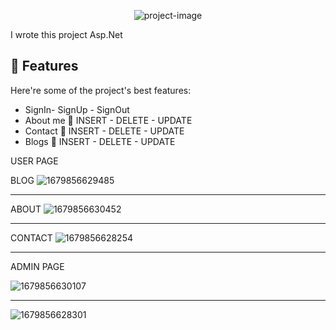 <p align="center"><img src="https://socialify.git.ci/serkanky/FilmBlog/image?name=1&amp;owner=1&amp;theme=Light" alt="project-image"></p>

<p id="description">I wrote this project Asp.Net</p>

  
  
<h2>🧐 Features</h2>

Here're some of the project's best features:

*   SignIn- SignUp - SignOut
*   About me 💫 INSERT - DELETE - UPDATE
*   Contact 💫 INSERT - DELETE - UPDATE
*   Blogs 💫 INSERT - DELETE - UPDATE

USER PAGE

BLOG 
![1679856629485](https://user-images.githubusercontent.com/124188116/228066299-2fff5765-cc1c-472e-9105-66d79a8aebf1.jpg)

---------------------------------------------------------------------------------------------------------------

ABOUT
![1679856630452](https://user-images.githubusercontent.com/124188116/228066440-b6434456-b389-4c53-9393-0c9164efcce6.jpg)

---------------------------------------------------------------------------------------------------------------

CONTACT
![1679856628254](https://user-images.githubusercontent.com/124188116/228066472-0f2069fb-351f-46ca-b1f3-b75bc363277e.jpg)


---------------------------------------------------------------------------------------------------------------

ADMIN PAGE

![1679856630107](https://user-images.githubusercontent.com/124188116/228066619-2f922fe1-df31-40be-a18b-25d68976aeda.jpg)

---------------------------------------------------------------------------------------------------------------

![1679856628301](https://user-images.githubusercontent.com/124188116/228066701-ed668dee-1796-4c88-a0b9-8b476b1b358b.jpg)
